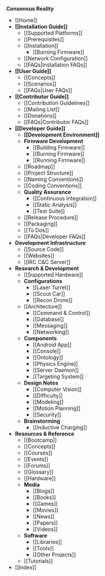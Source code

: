 **Consensus Reality**

* [[Home]]
* **[[Installation Guide]]**
  * [[Supported Platforms]]
  * [[Prerequisites]]
  * [[Installation]]
    * [[Burning Firmware]]
  * [[Network Configuration]]
  * [[FAQs|Installation FAQs]]
* **[[User Guide]]**
  * [[Concepts]]
  * [[Scenarios]]
  * [[FAQs|User FAQs]]
* **[[Contributor Guide]]**
  * [[Contribution Guidelines]]
  * [[Mailing List]]
  * [[Donations]]
  * [[FAQs|Contributor FAQs]]
* **[[Developer Guide]]**
  * **[[Development Environment]]**
  * **Firmware Development**
    * [[Building Firmware]]
    * [[Burning Firmware]]
    * [[Running Firmware]]
  * [[Roadmap]]
  * [[Project Structure]]
  * [[Naming Conventions]]
  * [[Coding Conventions]]
  * **Quality Assurance**
    * [[Continuous Integration]]
    * [[Static Analysis]]
    * [[Test Suite]]
  * [[Release Procedure]]
  * [[Packaging]]
  * [[To Dos]]
  * [[FAQs|Developer FAQs]]
* **Development Infrastructure**
  * [[Source Code]]
  * [[Websites]]
  * [[IRC C&C Server]]
* **Research & Development**
  * [[Supported Hardware]]
  * **Configurations**
    * [[Laser Turret]]
    * [[Scout Car]]
    * [[Recon Drone]]
  * [[Architecture]]
    * [[Command & Control]]
    * [[Database]]
    * [[Messaging]]
    * [[Networking]]
  * **Components**
    * [[Android App]]
    * [[Console]]
    * [[Ontology]]
    * [[Physics Engine]]
    * [[Server Daemon]]
    * [[Targeting System]]
  * **Design Notes**
    * [[Computer Vision]]
    * [[Difficulty]]
    * [[Modeling]]
    * [[Motion Planning]]
    * [[Security]]
  * **Brainstorming**
    * [[Inductive Charging]]   
* **Resources & Reference**
  * [[Bootcamp]]
  * [[Concepts]]
  * [[Courses]]
  * [[Events]]
  * [[Forums]]
  * [[Glossary]]
  * [[Hardware]]
  * **Media**
    * [[Blogs]]
    * [[Books]]
    * [[Games]]
    * [[Movies]]
    * [[News]]
    * [[Papers]]
    * [[Videos]]
  * **Software**
    * [[Libraries]]
    * [[Tools]]
    * [[Other Projects]]
  * [[Tutorials]]
* [[Index]]
